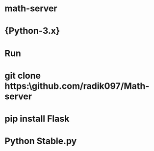 # math-server
{Python-3.x}
========================
Run
========================
git clone https:\\github.com/radik097/Math-server
========================
pip install Flask
========================
Python Stable.py
========================
